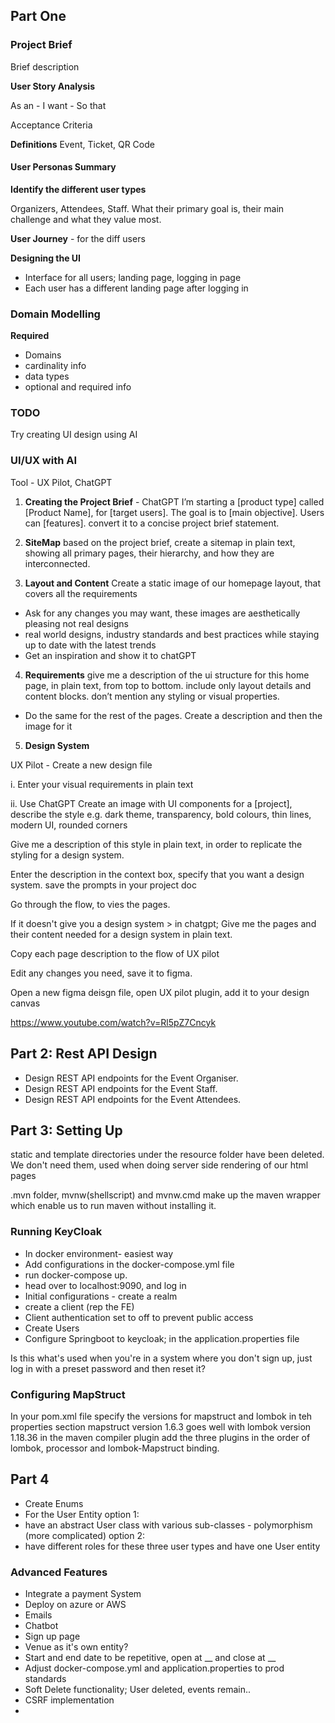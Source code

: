 ## Part One

### Project Brief
Brief description

**User Story Analysis**

 As an - I want - So that

Acceptance Criteria

**Definitions**
Event, Ticket, QR Code

#### User Personas Summary
**Identify the different user types**

Organizers, Attendees, Staff. What their primary goal is, their main challenge and what they value most.

**User Journey** - for the diff users

**Designing the UI**

* Interface for all users; landing page, logging in page
* Each user has a different landing page after logging in

### Domain Modelling

**Required**
* Domains
* cardinality info
* data types
* optional and required info

### TODO
Try creating UI design using AI

### UI/UX with AI

Tool - UX Pilot, ChatGPT

1. **Creating the Project Brief** - ChatGPT
I’m starting a [product type] called [Product Name], for [target users]. 
The goal is to [main objective]. 
Users can [features]. convert it to a concise project brief statement.

2. **SiteMap**
based on the project brief, create a sitemap in plain text, showing all primary pages, their hierarchy, and how they are interconnected.

3. **Layout and Content**
Create a static image of our homepage layout, that covers all the requirements
- Ask for any changes you may want, these images are aesthetically pleasing not real designs
- real world designs, industry standards and best practices while staying up to date with the latest trends
- Get an inspiration and show it to chatGPT

4. **Requirements**
give me a description of the ui structure for this home page, in plain text, from top to bottom. 
include only layout details and content blocks. don’t mention any styling or visual properties.

- Do the same for the rest of the pages. Create a description and then the image for it

5. **Design System**

UX Pilot - Create a new design file

i. Enter your visual requirements in plain text

ii. Use ChatGPT
Create an image with UI components for a [project], describe the style e.g. dark theme, transparency, bold colours, thin lines, modern UI, rounded corners

Give me a description of this style in plain text, in order to replicate the styling for a design system.

Enter the description in the context box, specify that you want a design system. save the prompts in your project doc

Go through the flow, to vies the pages. 

If it doesn't give you a design system > in chatgpt; Give me the pages and their content needed for a design system in plain text.

Copy each page description to the flow of UX pilot

Edit any changes you need, save it to figma.

Open a new figma deisgn file, open UX pilot plugin, add it to your design canvas

https://www.youtube.com/watch?v=Rl5pZ7Cncyk


## Part 2: Rest API Design

- Design REST API endpoints for the Event Organiser.
- Design REST API endpoints for the Event Staff.
- Design REST API endpoints for the Event Attendees.

## Part 3: Setting Up
static and template directories under the resource folder have been deleted.
We don't need them, used when doing server side rendering of our html pages

.mvn folder, mvnw(shellscript) and mvnw.cmd make up the maven wrapper which enable us to run maven without installing it.

### Running KeyCloak
* In docker environment- easiest way
* Add configurations in the docker-compose.yml file
* run docker-compose up.
* head over to localhost:9090, and log in
* Initial configurations - create a realm
* create a client (rep the FE)
* Client authentication set to off to prevent public access
* Create Users
* Configure Springboot to keycloak; in the application.properties file

Is this what's used when you're in a system where you don't sign up, just log in with a preset password and then reset it?

### Configuring MapStruct
In your pom.xml file specify the versions for mapstruct and lombok in teh properties section
mapstruct version 1.6.3 goes well with lombok version 1.18.36
in the maven compiler plugin add the three plugins in the order of lombok, processor and lombok-Mapstruct binding.


## Part 4
* Create Enums
* For the User Entity
option 1:
* have an abstract User class with various sub-classes - polymorphism (more complicated)
option 2:
* have different roles for these three user types and have one User entity


### Advanced Features
* Integrate a payment System
* Deploy on azure or AWS
* Emails
* Chatbot
* Sign up page
* Venue as it's own entity?
* Start and end date to be repetitive, open at __ and close at __
* Adjust docker-compose.yml and application.properties to prod standards
* Soft Delete functionality; User deleted, events remain..
* CSRF implementation
* 

